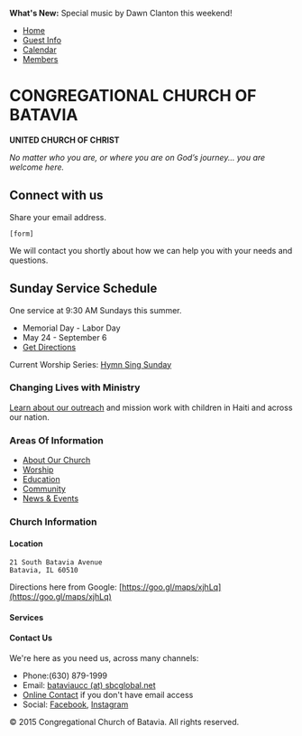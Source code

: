**What's New:** Special music by Dawn Clanton this weekend!

* [Home](home.md)
* [Guest Info]()
* [Calendar]()
* [Members](members.md)

# CONGREGATIONAL CHURCH OF BATAVIA
**UNITED CHURCH OF CHRIST**

*No matter who you are, or where you are on God’s journey... you are welcome here.*

## Connect with us

Share your email address.
```
[form]
```
We will contact you shortly about how we can help you with your needs and questions.

## Sunday Service Schedule

One service at 9:30 AM Sundays this summer.

- Memorial Day - Labor Day
- May 24 - September 6
- [Get Directions]()

Current Worship Series: [Hymn Sing Sunday]()

### Changing Lives with Ministry

[Learn about our outreach](outreach.md) and mission work with children in Haiti and across our nation.

### Areas Of Information

* [About Our Church](about-our-church.md)
* [Worship](worship.md)
* [Education](education.md)
* [Community](community.md)
* [News & Events](news-and-events.md)

### Church Information

#### Location
```
21 South Batavia Avenue
Batavia, IL 60510
```
Directions here from Google:
[https://goo.gl/maps/xjhLq](https://goo.gl/maps/xjhLq)

#### Services

#### Contact Us

We're here as you need us, across many channels:

- Phone:(630) 879-1999
- Email: [bataviaucc (at) sbcglobal.net]()
- [Online Contact]() if you don't have email access
- Social: [Facebook](), [Instagram]()

© 2015 Congregational Church of Batavia. All rights reserved.
